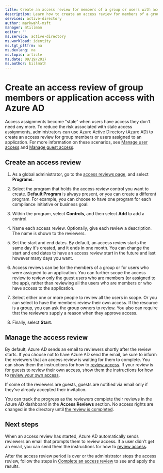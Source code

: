 ```yaml
---
title: Create an access review for members of a group or users with access to an application with Azure AD| Microsoft Docs
description: Learn how to create an access review for members of a group or users with access to an application. 
services: active-directory
author: markwahl-msft
manager: mtillman
editor: ''
ms.service: active-directory
ms.workload: identity
ms.tgt_pltfrm: na
ms.devlang: na
ms.topic: article
ms.date: 09/19/2017
ms.author: billmath
---
```


# Create an access review of group members or application access with Azure AD

Access assignments become "stale" when users have access they don't need any more. To reduce the risk associated with stale access assignments, administrators can use Azure Active Directory (Azure AD) to create an access review for group members or users assigned to an application. For more information on these scenarios, see 
[Manage user access](active-directory-azure-ad-controls-manage-user-access-with-access-reviews.md) and [Manage guest access](active-directory-azure-ad-controls-manage-guest-access-with-access-reviews.md). 

## Create an access review

1. As a global administrator, go to the [access reviews page](https://portal.azure.com/#blade/Microsoft_AAD_ERM/DashboardBlade/), and select **Programs**.

2. Select the program that holds the access review control you want to create. **Default Program** is always present, or you can create a different program. For example, you can choose to have one program for each compliance initiative or business goal.

3. Within the program, select **Controls**, and then select **Add** to add a control.

4. Name each access review. Optionally, give each review a description. The name is shown to the reviewers.

5. Set the start and end dates. By default, an access review starts the same day it's created, and it ends in one month. You can change the start and end dates to have an access review start in the future and last however many days you want.

6. Access reviews can be for the members of a group or for users who were assigned to an application. You can further scope the access review to review only the guest users who are members (or assigned to the app), rather than reviewing all the users who are members or who have access to the application.

7. Select either one or more people to review all the users in scope. Or you can select to have the members review their own access. If the resource is a group, you can ask the group owners to review. You also can require that the reviewers supply a reason when they approve access.

8. Finally, select **Start**.


## Manage the access review

By default, Azure AD sends an email to reviewers shortly after the review starts. If you choose not to have Azure AD send the email, be sure to inform the reviewers that an access review is waiting for them to complete. You can show them the instructions for how to [review access](active-directory-azure-ad-controls-perform-access-review.md). If your review is for guests to review their own access, show them the instructions for how to [review your own access](active-directory-azure-ad-controls-perform-access-review.md).

If some of the reviewers are guests, guests are notified via email only if they've already accepted their invitation.


You can track the progress as the reviewers complete their reviews in the Azure AD dashboard in the **Access Reviews** section. No access rights are changed in the directory until [the review is completed](active-directory-azure-ad-controls-complete-access-review.md).

## Next steps

When an access review has started, Azure AD automatically sends reviewers an email that prompts them to review access. If a user didn't get an email, you can send them the instructions
for how to [review access](active-directory-azure-ad-controls-perform-access-review.md). 

After the access review period is over or the administrator stops the access review, follow the steps in [Complete an access review](active-directory-azure-ad-controls-complete-access-review.md) to see and apply the results.


